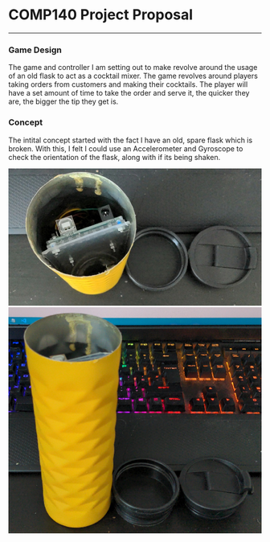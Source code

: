 # COMP140 Project Proposal
----------
### Game Design
The game and controller I am setting out to make revolve around the usage of an old flask to act as a cocktail mixer. The game revolves around players taking orders from customers and making their cocktails. The player will have a set amount of time to take the order and serve it, the quicker they are, the bigger the tip they get is.

### Concept
The intital concept started with the fact I have an old, spare flask which is broken. With this, I felt I could use an Accelerometer and Gyroscope to check the orientation of the flask, along with if its being shaken.

![A top-down image of the flask](/img/flask-0.jpg)
![A side-view image of the flask](/img/flask-1.jpg)